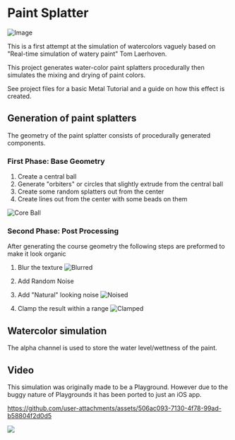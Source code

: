 # Paint Splatter

![Image](https://i.imgur.com/NW2RWCM.png)

This is a first attempt at the simulation of watercolors vaguely based on "Real-time simulation of watery paint" Tom Laerhoven.

This project generates water-color paint splatters procedurally then simulates the mixing and drying of paint colors.

See project files for a basic Metal Tutorial and a guide on how this effect is created.

## Generation of paint splatters

The geometry of the paint splatter consists of procedurally generated components.

### First Phase: Base Geometry

1. Create a central ball
2. Generate "orbiters" or circles that slightly extrude from the central ball
3. Create some random splatters out from the center
4. Create lines out from the center with some beads on them

![Core Ball](https://i.imgur.com/7xU1Pzt.png)

### Second Phase: Post Processing

After generating the course geometry the following steps are preformed to make it look organic

1. Blur the texture
![Blurred](https://i.imgur.com/40iekB3.png)

2. Add Random Noise

3. Add "Natural" looking noise
![Noised](https://i.imgur.com/HplckwN.png)

4. Clamp the result within a range
![Clamped](https://i.imgur.com/cktL0EJ.png)


## Watercolor simulation

The alpha channel is used to store the water level/wettness of the paint.

## Video

This simulation was originally made to be a Playground. However due to the buggy nature of Playgrounds it has been ported to just an iOS app.


https://github.com/user-attachments/assets/506ac093-7130-4f78-99ad-b58804f2d0d5


[![](http://img.youtube.com/vi/pRubVq0Fulc/0.jpg)](http://www.youtube.com/watch?v=pRubVq0Fulc "")
